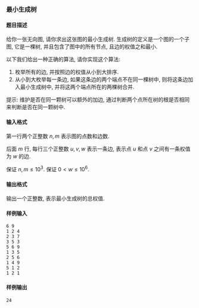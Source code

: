 ### 最小生成树

#### 题目描述

给你一张无向图, 请你求出这张图的最小生成树. 生成树的定义是一个图的一个子图, 它是一棵树, 并且包含了图中的所有节点, 且边的权值之和最小.

以下我们给出一种正确的算法, 请你实现这个算法:

1. 枚举所有的边, 并按照边的权值从小到大排序.
2. 从小到大枚举每一条边, 如果这条边的两个端点不在同一棵树中, 则将这条边加入最小生成树中, 并将这两个端点所在的两棵树合并.

提示: 维护是否在同一颗树可以额外的加边, 通过判断两个点所在树的根是否相同来判断是否在同一颗树中.

#### 输入格式

第一行两个正整数 $n, m$ 表示图的点数和边数.

后面 $m$ 行, 每行三个正整数 $u, v, w$ 表示一条边, 表示点 $u$ 和点 $v$ 之间有一条权值为 $w$ 的边.

保证 $n,m \leq 10^3$. 保证 $0 \lt w \leq 10^6$.

#### 输出格式

输出一个正整数, 表示最小生成树的总权值.

#### 样例输入

```
6 9
1 2 4
2 3 7
3 5 3
5 6 9
1 3 5
2 5 6
1 4 9
5 1 2
1 2 1
```

#### 样例输出

```
24
```
